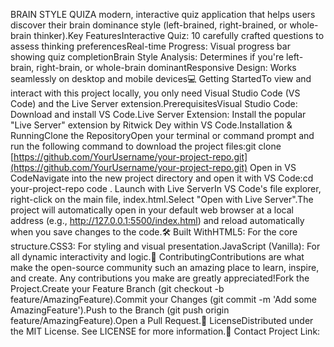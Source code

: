 BRAIN STYLE QUIZA modern, interactive quiz application that helps users discover their brain dominance style (left-brained, right-brained, or whole-brain thinker).Key FeaturesInteractive Quiz: 10 carefully crafted questions to assess thinking preferencesReal-time Progress: Visual progress bar showing quiz completionBrain Style Analysis: Determines if you're left-brain, right-brain, or whole-brain dominantResponsive Design: Works seamlessly on desktop and mobile devices💻 Getting StartedTo view and interact with this project locally, you only need Visual Studio Code (VS Code) and the Live Server extension.PrerequisitesVisual Studio Code: Download and install VS Code.Live Server Extension: Install the popular "Live Server" extension by Ritwick Dey within VS Code.Installation & RunningClone the RepositoryOpen your terminal or command prompt and run the following command to download the project files:git clone [https://github.com/YourUsername/your-project-repo.git](https://github.com/YourUsername/your-project-repo.git)
Open in VS CodeNavigate into the new project directory and open it with VS Code:cd your-project-repo
code .
Launch with Live ServerIn VS Code's file explorer, right-click on the main file,  index.html.Select "Open with Live Server".The project will automatically open in your default web browser at a local address (e.g., http://127.0.0.1:5500/index.html) and reload automatically when you save changes to the code.🛠️ Built WithHTML5: For the core structure.CSS3: For styling and visual presentation.JavaScript (Vanilla): For all dynamic interactivity and logic.🤝 ContributingContributions are what make the open-source community such an amazing place to learn, inspire, and create. Any contributions you make are greatly appreciated!Fork the Project.Create your Feature Branch (git checkout -b feature/AmazingFeature).Commit your Changes (git commit -m 'Add some AmazingFeature').Push to the Branch (git push origin feature/AmazingFeature).Open a Pull Request.📄 LicenseDistributed under the MIT License. See LICENSE for more information.📧 Contact Project Link: 

